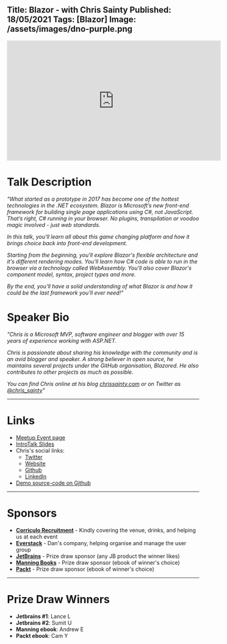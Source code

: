 Title: Blazor - with Chris Sainty
Published: 18/05/2021
Tags: [Blazor]
Image: /assets/images/dno-purple.png
---

<iframe width="560" height="315" src="https://www.youtube.com/embed/k8sIIGpA3XI" title="YouTube video player" frameborder="0" allow="accelerometer; autoplay; clipboard-write; encrypted-media; gyroscope; picture-in-picture" allowfullscreen></iframe>

# Talk Description

_"What started as a prototype in 2017 has become one of the hottest technologies in the .NET ecosystem. Blazor is Microsoft’s new front-end framework for building single page applications using C#, not JavaScript. That’s right, C# running in your browser. No plugins, transpilation or voodoo magic involved - just web standards._

_In this talk, you'll learn all about this game changing platform and how it brings choice back into front-end development._

_Starting from the beginning, you'll explore Blazor's flexible architecture and it's different rendering modes. You'll learn how C# code is able to run in the browser via a technology called WebAssembly. You'll also cover Blazor's component model, syntax, project types and more._

_By the end, you'll have a solid understanding of what Blazor is and how it could be the last framework you'll ever need!"_

# Speaker Bio

_"Chris is a Microsoft MVP, software engineer and blogger with over 15 years of experience working with ASP.NET._

_Chris is passionate about sharing his knowledge with the community and is an avid blogger and speaker. A strong believer in open source, he maintains several projects under the GitHub organisation, Blazored. He also contributes to other projects as much as possible._

_You can find Chris online at his blog [chrissainty.com](chrissainty.com) or on Twitter as [@chris_sainty](https://twitter.com/chris_sainty)"_

---

# Links

* [Meetup Event page](https://www.meetup.com/dotnetoxford/events/276627656/)
* [IntroTalk Slides]()
* Chris's social links:
  * [Twitter](https://twitter.com/chris_sainty)
  * [Website](https://chrissainty.com/)
  * [Github](https://github.com/chrissainty)
  * [LinkedIn](https://www.linkedin.com/in/chris-sainty/)
* [Demo source-code on Github](https://github.com/chrissainty/talk-buildingnextgenblazorapps)

---

# Sponsors

* **[Corriculo Recruitment](https://corriculo.co.uk)** - Kindly covering the venue, drinks, and helping us at each event
* **[Everstack](https://www.everstack.com)** - Dan's company, helping organise and manage the user group
* **[JetBrains](https://www.jetbrains.com/)** - Prize draw sponsor (any JB product the winner likes)
* **[Manning Books](https://www.manning.com)** - Prize draw sponsor (ebook of winner's choice)
* **[Packt](https://www.packtpub.com/gb/)** - Prize draw sponsor (ebook of winner's choice)

---

# Prize Draw Winners

* **Jetbrains #1**: Lance L
* **Jetbrains #2**: Sumit U
* **Manning ebook**: Andrew E
* **Packt ebook**: Cam Y
